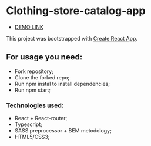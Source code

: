 # Clothing-store-catalog-app 
- [DEMO LINK](https://AndriiNychaiuk.github.io/clothing-store-catalog-app/)

This project was bootstrapped with [Create React App](https://github.com/facebook/create-react-app).

## For usage you need:

- Fork repository;
- Clone the forked repo;
- Run npm instal to install dependencies;
- Run npm start;

### Technologies used:
- React + React-router;
- Typescript;
- SASS preprocessor + BEM metodology;
- HTML5/CSS3;

